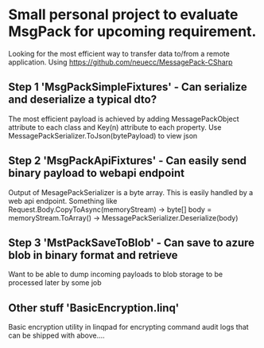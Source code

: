 # Small personal project to evaluate MsgPack for upcoming requirement.
Looking for the most efficient way to transfer data to/from a remote application.
Using https://github.com/neuecc/MessagePack-CSharp

## Step 1 'MsgPackSimpleFixtures' - Can serialize and deserialize a typical dto?
The most efficient payload is achieved by adding MessagePackObject attribute to each class and Key(n) attribute to each property.
Use MessagePackSerializer.ToJson(bytePayload) to view json
## Step 2 'MsgPackApiFixtures' - Can easily send binary payload to webapi endpoint
Output of MesagePackSerializer is a byte array. This is easily handled by a web api endpoint. 
Something like Request.Body.CopyToAsync(memoryStream) -> byte[] body = memoryStream.ToArray() -> MessagePackSerializer.Deserialize<T>(body)
## Step 3 'MstPackSaveToBlob' - Can save to azure blob in binary format and retrieve
Want to be able to dump incoming payloads to blob storage to be processed later by some job

## Other stuff 'BasicEncryption.linq'
Basic encryption utility in linqpad for encrypting command audit logs that can be shipped with above....

